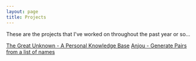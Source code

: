 ```yaml
---
layout: page
title: Projects
---
```


These are the projects that I've worked on throughout the past year or so...

[The Great Unknown - A Personal Knowledge Base](http://thegreatunknown.tk)
[Anjou - Generate Pairs from a list of names](https://joesasson.github.io/anjou/)
